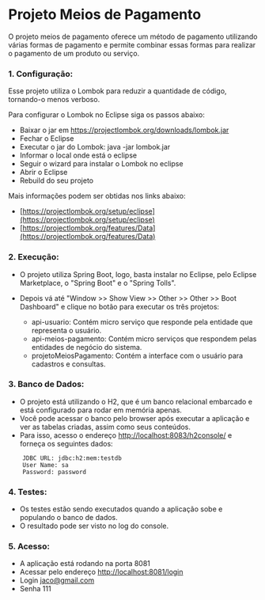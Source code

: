 # Projeto Meios de Pagamento

O projeto meios de pagamento oferece um método de pagamento utilizando várias formas de pagamento e permite combinar essas formas para realizar o pagamento de um produto ou serviço.


### 1. Configuração:

Esse projeto utiliza o Lombok para reduzir a quantidade de código, tornando-o menos verboso.

Para configurar o Lombok no Eclipse siga os passos abaixo:

* Baixar o jar em https://projectlombok.org/downloads/lombok.jar
* Fechar o Eclipse
* Executar o jar do Lombok: java -jar lombok.jar
* Informar o local onde está o eclipse
* Seguir o wizard para instalar o Lombok no eclipse
* Abrir o Eclipse
* Rebuild do seu projeto

Mais informações podem ser obtidas nos links abaixo:

* [https://projectlombok.org/setup/eclipse](https://projectlombok.org/setup/eclipse)
* [https://projectlombok.org/features/Data](https://projectlombok.org/features/Data)


### 2. Execução:

* O projeto utiliza Spring Boot, logo, basta instalar no Eclipse, pelo Eclipse Marketplace, o "Spring Boot" e o "Spring Tolls".
* Depois vá até "Window >> Show View >> Other >> Other >> Boot Dashboard" e clique no botão para executar os três projetos:

	- api-usuario: Contém micro serviço que responde pela entidade que representa o usuário. 
	- api-meios-pagamento: Contém micro serviços que respondem pelas entidades de negócio do sistema. 
	- projetoMeiosPagamento: Contém a interface com o usuário para cadastros e consultas.


### 3. Banco de Dados:

* O projeto está utilizando o H2, que é um banco relacional embarcado e está configurado para rodar em memória apenas.
* Você pode acessar o banco pelo browser após executar a aplicação e ver as tabelas criadas, assim como seus conteúdos.
* Para isso, acesso o endereço [http://localhost:8083/h2console/](http://localhost:8083/h2console/) e forneça os seguintes dados:

```
	JDBC URL: jdbc:h2:mem:testdb
	User Name: sa
	Password: password
```


### 4. Testes:

* Os testes estão sendo executados quando a aplicação sobe e populando o banco de dados.
* O resultado pode ser visto no log do console.


### 5. Acesso:

* A aplicação está rodando na porta 8081
* Acessar pelo endereço [http://localhost:8081/login](http://localhost:8081/login)
* Login jaco@gmail.com
* Senha 111

